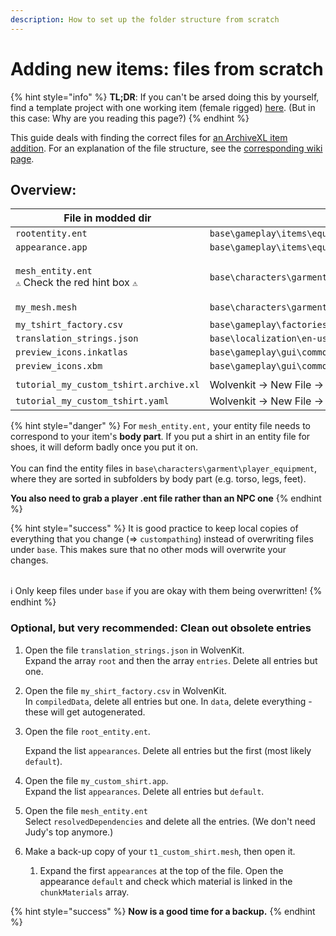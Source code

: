 ```yaml
---
description: How to set up the folder structure from scratch
---
```


# Adding new items: files from scratch

{% hint style="info" %}
**TL;DR**: If you can't be arsed doing this by yourself, find a template project with one working item (female rigged) [here](https://www.mediafire.com/file/ef5xcacwomldizg/my\_shirt.7z/file). (But in this case: Why are you reading this page?)
{% endhint %}

This guide deals with finding the correct files for [an ArchiveXL item addition](./). For an explanation of the file structure, see the [corresponding wiki page](archive-xl-item-structure-explained.md).&#x20;

## Overview:

| File in modded dir                                                                          | was originally copied from                                                                            |
| ------------------------------------------------------------------------------------------- | ----------------------------------------------------------------------------------------------------- |
| `rootentity.ent`                                                                            | `base\gameplay\items\equipment\underwear\player_underwear_item.ent`                                   |
| `appearance.app`                                                                            | `base\gameplay\items\equipment\underwear\appearances\player_underwear_item_appearances.app`           |
| <p><code>mesh_entity.ent</code><br><code>⚠</code> Check the red hint box <code>⚠</code></p> | `base\characters\garment\player_equipment\torso\t1_080_pwa_tank__judy.ent`                            |
| `my_mesh.mesh`                                                                              | `base\characters\garment\gang_monk\torso\t2_135_jacket__monk_shirt\t2_135_wa_jacket__monk_shirt.mesh` |
|                                                                                             |                                                                                                       |
| `my_tshirt_factory.csv`                                                                     | `base\gameplay\factories\items\clothing.csv`                                                          |
| `translation_strings.json`                                                                  | `base\localization\en-us\onscreens\onscreens.json`                                                    |
| `preview_icons.inkatlas`                                                                    | `base\gameplay\gui\common\icons\items\item_icons6.inkatlas`                                           |
| `preview_icons.xbm`                                                                         | `base\gameplay\gui\common\icons\items\item_icons6.xbm`                                                |
|                                                                                             |                                                                                                       |
| `tutorial_my_custom_tshirt.archive.xl`                                                      | Wolvenkit -> New File -> ArchiveXL                                                                    |
| `tutorial_my_custom_tshirt.yaml`                                                            | Wolvenkit -> New File -> TweakXL                                                                      |

{% hint style="danger" %}
For `mesh_entity.ent,` your entity file needs to correspond to your item's **body part**. If you put a shirt in an entity file for shoes, it will deform badly once you put it on.\
\
You can find the entity files in `base\characters\garment\player_equipment`, where they are sorted in subfolders by body part (e.g. torso, legs, feet).

**You also need to grab a player .ent file rather than an NPC one**
{% endhint %}

{% hint style="success" %}
It is good practice to keep local copies of everything that you change (=> `custompathing`) instead of overwriting files under `base`. This makes sure that no other mods will overwrite your changes.

\
ℹ Only keep files under `base` if you are okay with them being overwritten!
{% endhint %}

### Optional, but **very** recommended: Clean out obsolete entries

1. Open the file `translation_strings.json` in WolvenKit.\
   Expand the array `root` and then the array `entries`. Delete all entries but one.
2. Open the file `my_shirt_factory.csv` in WolvenKit.\
   In `compiledData`, delete all entries but one. In `data`, delete everything - these will get autogenerated.
3.  Open the file `root_entity.ent`.

    Expand the list `appearances`. Delete all entries but the first (most likely `default`).
4. Open the file `my_custom_shirt.app`.\
   Expand the list `appearances`. Delete all entries but `default`.
5. Open the file `mesh_entity.ent`\
   Select `resolvedDependencies` and delete all the entries. (We don't need Judy's top anymore.)
6. Make a back-up copy of your `t1_custom_shirt.mesh`, then open it.
   1. Expand the first `appearances` at the top of the file. Open the appearance `default` and check which material is linked in the `chunkMaterials` array.

{% hint style="success" %}
**Now is a good time for a backup.**
{% endhint %}

